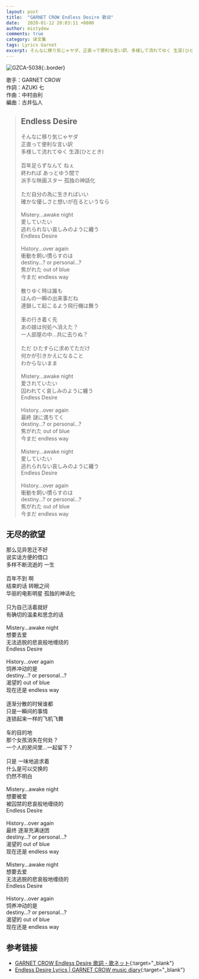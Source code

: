```yaml
---
layout: post
title:  "GARNET CROW Endless Desire 歌词"
date:   2020-01-12 20:03:11 +0800
author: mistydew
comments: true
category: 译文集
tags: Lyrics Garnet
excerpt: そんなに移り気じゃヤダ、正直って便利な言い訳、多様して流れてゆく 生涯(ひととき)。
---
```

![GZCA-5038](https://crowsub.github.io/images/discography/album/GZCA-5038.jpg){:.border}

歌手：GARNET CROW<br>
作詞：AZUKI 七<br>
作曲：中村由利<br>
編曲：古井弘人

<blockquote class="original">
  <h2>Endless Desire</h2>
  <p>
    そんなに移り気じゃヤダ<br>
    正直って便利な言い訳<br>
    多様して流れてゆく 生涯(ひととき)<br>
    <br>
    百年足らずなんて ねぇ<br>
    終われば あっとゆう間で<br>
    派手な映画スター 孤独の神話化<br>
    <br>
    ただ自分の為に生きればいい<br>
    確かな優しさと想いが在るというなら<br>
    <br>
    Mistery...awake night<br>
    愛していたい<br>
    逃れられない哀しみのように纏う<br>
    Endless Desire<br>
    <br>
    History...over again<br>
    衝動を飼い慣らすのは<br>
    destiny...? or personal...?<br>
    焦がれた out of blue<br>
    今まだ endless way<br>
    <br>
    散りゆく時は誰も<br>
    ほんの一瞬の出来事だね<br>
    連鎖して起こるよう飛行機は舞う<br>
    <br>
    車の行き着く先<br>
    あの娘は何処へ消えた？<br>
    一人部屋の中…共に去りぬ？<br>
    <br>
    ただ ひたすらに求めてただけ<br>
    何かが引きかえになること<br>
    わからないまま<br>
    <br>
    Mistery...awake night<br>
    愛されていたい<br>
    囚われてく哀しみのように纏う<br>
    Endless Desire<br>
    <br>
    History...over again<br>
    最終 謎に満ちてく<br>
    destiny...? or personal...?<br>
    焦がれた out of blue<br>
    今まだ endless way<br>
    <br>
    Mistery...awake night<br>
    愛していたい<br>
    逃れられない哀しみのように纏う<br>
    Endless Desire<br>
    <br>
    History...over again<br>
    衝動を飼い慣らすのは<br>
    destiny...? or personal...?<br>
    焦がれた out of blue<br>
    今まだ endless way
  </p>
</blockquote>

<div class="translation">
  <h2>无尽的欲望</h2>
  <p>
    那么见异思迁不好<br>
    说实话方便的借口<br>
    多样不断流逝的 一生<br>
    <br>
    百年不到 啊<br>
    结束的话 转眼之间<br>
    华丽的电影明星 孤独的神话化<br>
    <br>
    只为自己活着就好<br>
    有确切的温柔和思念的话<br>
    <br>
    Mistery...awake night<br>
    想要去爱<br>
    无法逃脱的悲哀般地缠绕的<br>
    Endless Desire<br>
    <br>
    History...over again<br>
    饲养冲动的是<br>
    destiny...? or personal...?<br>
    渴望的 out of blue<br>
    现在还是 endless way<br>
    <br>
    逐渐分散的时候谁都<br>
    只是一瞬间的事情<br>
    连锁起来一样的飞机飞舞<br>
    <br>
    车的目的地<br>
    那个女孩消失在何处？<br>
    一个人的房间里…一起留下？<br>
    <br>
    只是 一味地追求着<br>
    什么是可以交换的<br>
    仍然不明白<br>
    <br>
    Mistery...awake night<br>
    想要被爱<br>
    被囚禁的悲哀般地缠绕的<br>
    Endless Desire<br>
    <br>
    History...over again<br>
    最终 逐渐充满谜团<br>
    destiny...? or personal...?<br>
    渴望的 out of blue<br>
    现在还是 endless way<br>
    <br>
    Mistery...awake night<br>
    想要去爱<br>
    无法逃脱的悲哀般地缠绕的<br>
    Endless Desire<br>
    <br>
    History...over again<br>
    饲养冲动的是<br>
    destiny...? or personal...?<br>
    渴望的 out of blue<br>
    现在还是 endless way
  </p>
</div>

## 参考链接

* [GARNET CROW Endless Desire 歌詞 - 歌ネット](https://www.uta-net.com/song/20211/){:target="_blank"}
* [Endless Desire Lyrics \| GARNET CROW music diary](https://crowsub.github.io/lyrics/original/Endless%20Desire.html){:target="_blank"}
